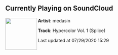 ## Currently Playing on SoundCloud

[<img align="left" width="100" src="https://i1.sndcdn.com/artworks-mF6TV3Wu9SPg36W0-yuHKuQ-t50x50.jpg">](https://soundcloud.com/officialmedasin/hypercolor-vol-1-demo)

**Artist**: medasin 

**Track**: Hypercolor Vol. 1 (Splice)

Last updated at 07/29/2020 15:29
